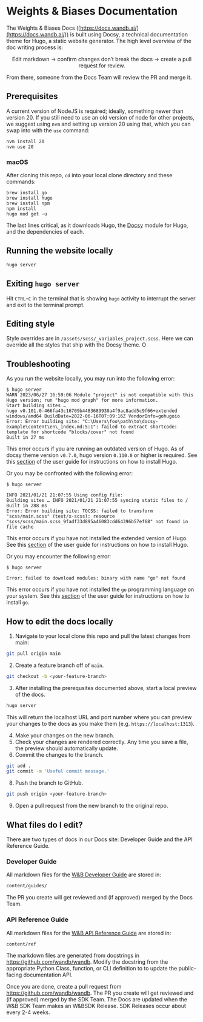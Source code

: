 # Weights & Biases Documentation

The Weights & Biases Docs ([https://docs.wandb.ai/](https://docs.wandb.ai/)) is built using Docsy, a technical documentation theme for Hugo, a static website generator. The high level overview of the doc writing process is:

<div align='center'>Edit markdown → confirm changes don’t break the docs → create a pull request for review.</div>

From there, someone from the Docs Team will review the PR and merge it. 

## Prerequisites

A current version of NodeJS is required; ideally, something newer than version 20. If you still need to use an old version of node for other projects, we suggest using `nvm` and setting up version 20 using that, which you can swap into with the `use` command:

```
nvm install 20
nvm use 20
```

### macOS

After cloning this repo, `cd` into your local clone directory and these commands:

```
brew install go
brew install hugo
brew install npm
npm install
hugo mod get -u
```

The last lines critical, as it downloads Hugo, the [Docsy](https://docsy.dev) module for Hugo, and the dependencies of each.

## Running the website locally

```bash
hugo server
```

## Exiting `hugo server`

Hit `CTRL+C` in the terminal that is showing `hugo` activity to interrupt the server and exit to the terminal prompt.

## Editing style

Style overrides are in `/assets/scss/_variables_project.scss`. Here we can override all the styles that ship with the Docsy theme. O

## Troubleshooting

As you run the website locally, you may run into the following error:

```console
$ hugo server
WARN 2023/06/27 16:59:06 Module "project" is not compatible with this Hugo version; run "hugo mod graph" for more information.
Start building sites …
hugo v0.101.0-466fa43c16709b4483689930a4f9ac8add5c9f66+extended windows/amd64 BuildDate=2022-06-16T07:09:16Z VendorInfo=gohugoio
Error: Error building site: "C:\Users\foo\path\to\docsy-example\content\en\_index.md:5:1": failed to extract shortcode: template for shortcode "blocks/cover" not found
Built in 27 ms
```

This error occurs if you are running an outdated version of Hugo. As of docsy theme version `v0.7.0`, hugo version `0.110.0` or higher is required.
See this [section](https://www.docsy.dev/docs/get-started/docsy-as-module/installation-prerequisites/#install-hugo) of the user guide for instructions on how to install Hugo.

Or you may be confronted with the following error:

```console
$ hugo server

INFO 2021/01/21 21:07:55 Using config file:
Building sites … INFO 2021/01/21 21:07:55 syncing static files to /
Built in 288 ms
Error: Error building site: TOCSS: failed to transform "scss/main.scss" (text/x-scss): resource "scss/scss/main.scss_9fadf33d895a46083cdd64396b57ef68" not found in file cache
```

This error occurs if you have not installed the extended version of Hugo.
See this [section](https://www.docsy.dev/docs/get-started/docsy-as-module/installation-prerequisites/#install-hugo) of the user guide for instructions on how to install Hugo.

Or you may encounter the following error:

```console
$ hugo server

Error: failed to download modules: binary with name "go" not found
```

This error occurs if you have not installed the `go` programming language on your system.
See this [section](https://www.docsy.dev/docs/get-started/docsy-as-module/installation-prerequisites/#install-go-language) of the user guide for instructions on how to install `go`.


[alternate dashboard]: https://app.netlify.com/sites/goldydocs/deploys
[deploys]: https://app.netlify.com/sites/docsy-example/deploys
[Docsy user guide]: https://docsy.dev/docs
[Docsy]: https://github.com/google/docsy
[example.docsy.dev]: https://example.docsy.dev
[Hugo theme module]: https://gohugo.io/hugo-modules/use-modules/#use-a-module-for-a-theme
[Netlify]: https://netlify.com
[Docker Compose documentation]: https://docs.docker.com/compose/gettingstarted/


## How to edit the docs locally

1. Navigate to your local clone this repo and pull the latest changes from main:

```bash
git pull origin main
```

2. Create a feature branch off of `main`.

```bash
git checkout -b <your-feature-branch>
```

3. After installing the prerequsites documented above, start a local preview of the docs.

```bash
hugo server
```

This will return the localhost URL and port number where you can preview your changes to the docs as you make them (e.g. `https://localhost:1313`).

4. Make your changes on the new branch.
5. Check your changes are rendered correctly. Any time you save a file, the preview should automatically update.
7. Commit the changes to the branch.

```bash
git add .
git commit -m 'Useful commit message.'
```

8. Push the branch to GitHub.

```bash
git push origin <your-feature-branch>
```

9. Open a pull request from the new branch to the original repo.


## What files do I edit?

There are two types of docs in our Docs site: Developer Guide and the API Reference Guide.

### Developer Guide

All markdown files for the [W&B Developer Guide](https://docs.wandb.ai/) are stored in:

```bash
content/guides/
```

The PR you create will get reviewed and (if approved) merged by the Docs Team.

### API Reference Guide

All markdown files for the [W&B API Reference Guide](https://docs.wandb.ai/ref) are stored in:

```bash
content/ref
```

The markdown files are generated from docstrings in https://github.com/wandb/wandb. Modify the docstring from the appropriate Python Class, function, or CLI definition to to update the public-facing documentation API.

Once you are done, create a pull request from https://github.com/wandb/wandb. The PR you create will get reviewed and (if approved) merged by the SDK Team. The Docs are updated when the W&B SDK Team makes an W&BSDK Release. SDK Releases occur about every 2-4 weeks.